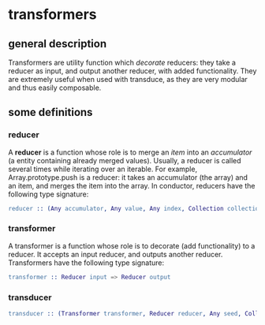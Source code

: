 # transformers

## general description

Transformers are utility function which _decorate_ reducers: they take a reducer as input, and output another reducer, with added functionality. They are extremely useful when used with transduce, as they are very modular and thus easily composable.

## some definitions

### reducer

A **reducer** is a function whose role is to merge an _item_ into an _accumulator_ \(a entity containing already merged values\). Usually, a reducer is called several times while iterating over an iterable. For example, Array.prototype.push is a reducer: it takes an accumulator \(the array\) and an item, and merges the item into the array. In conductor, reducers have the following type signature:

```erlang
reducer :: (Any accumulator, Any value, Any index, Collection collection) => Any value
```

### transformer

A transformer is a function whose role is to decorate \(add functionality\) to a reducer. It accepts an input reducer, and outputs another reducer. Transformers have the following type signature:

```erlang
transformer :: Reducer input => Reducer output
```

### transducer

```erlang
transducer :: (Transformer transformer, Reducer reducer, Any seed, Collection collection) => Any value
```

